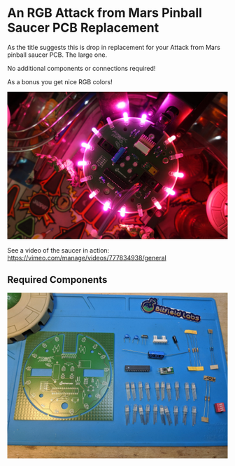 # An RGB Attack from Mars Pinball Saucer PCB Replacement
As the title suggests this is drop in replacement for your Attack from Mars pinball saucer PCB. The large one.

No additional components or connections required!

As a bonus you get nice RGB colors!

![mounted pcb](https://github.com/bitfieldlabs/afm_saucer/blob/master/pictures/pcb_mounted.JPG)

See a video of the saucer in action: https://vimeo.com/manage/videos/777834938/general

## Required Components
![components](https://github.com/bitfieldlabs/afm_saucer/blob/master/pictures/components.jpg)
